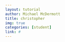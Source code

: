 ```yaml
---
layout: tutorial
author: Michael McDermott
title: christopher
img: true
categories: [student]
link: #
---
```


